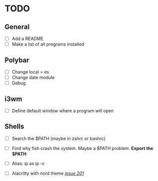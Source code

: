 # TODO
## General
- [ ] Add a README
- [ ] Make a list of all programs installed

## Polybar
- [ ] Change local = es
- [ ] Change date module
- [ ] Debug

## i3wm
- [ ] Define default window where a program will open

## Shells
- [ ] Search the $PATH (maybe in zshrc or bashrc)
- [ ] Find why fish crash the system. Maybe a $PATH problem. **Export the $PATH**
- [ ] Alias: ip as ip -c
- [ ] Alacritty with nord theme *[issue 201](https://github.com/arcticicestudio/nord/issues/102)*

